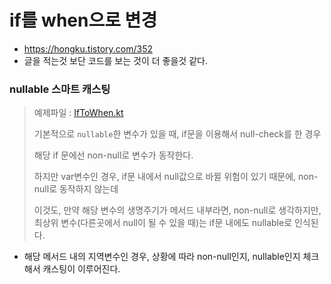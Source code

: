 # if를 when으로 변경

- https://hongku.tistory.com/352
- 글을 적는것 보단 코드를 보는 것이 더 좋을것 같다.


### nullable 스마트 캐스팅

> 예제파일 : [IfToWhen.kt](IfToWhen.kt)
> 
> 기본적으로 `nullable`한 변수가 있을 때, if문을 이용해서 null-check를 한 경우
>
> 해당 if 문에선 non-null로 변수가 동작한다.
>
> 하지만 var변수인 경우, if문 내에서 null값으로 바뀔 위험이 있기 때문에, non-null로 동작하지 않는데
>
> 이것도, 만약 해당 변수의 생명주기가 메서드 내부라면, non-null로 생각하지만, 최상위 변수(다른곳에서 null이 될 수 있을 때)는 if문 내에도 nullable로 인식된다.

- 해당 메서드 내의 지역변수인 경우, 상황에 따라 non-null인지, nullable인지 체크해서 캐스팅이 이루어진다.